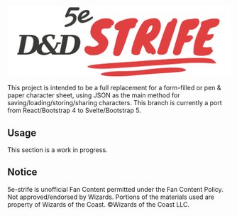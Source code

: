 ![D&D 5e - Strife Heading Image](.github/preview.png)

This project is intended to be a full replacement for a form-filled or pen & paper character sheet, using JSON as the main method for saving/loading/storing/sharing characters. This branch is currently a port from React/Bootstrap 4 to Svelte/Bootstrap 5.

## Usage

This section is a work in progress.

## Notice

5e-strife is unofficial Fan Content permitted under the Fan Content Policy. Not approved/endorsed by Wizards. Portions of the materials used are property of Wizards of the Coast. ©Wizards of the Coast LLC.
